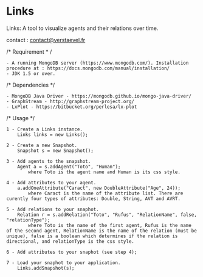 # Links

Links: A tool to visualize agents and their relations over time.

contact : contact@verstaevel.fr

/* Requirement * /

	- A running MongoDB server (https://www.mongodb.com/). Installation procedure at : https://docs.mongodb.com/manual/installation/
	- JDK 1.5 or over.
	
/* Dependencies */
	
	- MongoDB Java Driver - https://mongodb.github.io/mongo-java-driver/
	- GraphStream - http://graphstream-project.org/
	- LxPlot - https://bitbucket.org/perlesa/lx-plot
	
/* Usage */

	1 - Create a Links instance.
		Links links = new Links();
	
	2 - Create a new Snapshot.
		Snapshot s = new Snapshot();
		
	3 - Add agents to the snapshot.
		Agent a = s.addAgent("Toto", "Human");
			where Toto is the agent name and Human is its css style.
			
	4 - Add attributes to your agent.
		a.addOneAttribute("Caract", new DoubleAttribute("Age", 24));
			where Caract is the name of the attribute list. There are curently four types of attributes: Double, String, AVT and AVRT.
			
	5 - Add relations to your snaphot.
		Relation r = s.addRelation("Toto", "Rufus", "RelationName", false, "relationType");
			where Toto is the name of the first agent, Rufus is the name of the second agent, RelationName is the name of the relation (must be unique), false is a boolean which determines if the relation is directional, and relationType is the css style.

	6 - Add attributes to your snaphot (see step 4);
	
	7 - Load your snaphot to your application.
		Links.addSnapshot(s);